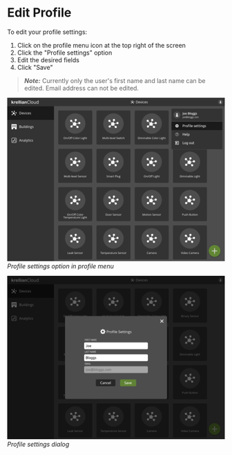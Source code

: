# Edit Profile

To edit your profile settings:

1. Click on the profile menu icon at the top right of the screen
2. Click the "Profile settings" option
3. Edit the desired fields
4. Click "Save"


> **_Note:_** Currently only the user's first name and last name can be edited. Email address can not be edited.

![Screenshot of the profile settings option in the profile menu](images/profile_settings_option.png)
*Profile settings option in profile menu*

![Screenshot of the profile settings dialog](images/profile_settings_dialog.png)
*Profile settings dialog*